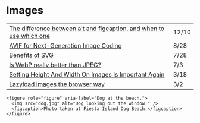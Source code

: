 # Images

|  |  |
| :--- | :--- |
| [The difference between alt and figcaption, and when to use which one](https://gomakethings.com/the-difference-between-alt-and-figcaption-and-when-to-use-which-one/) | 12/10 |
| [AVIF for Next-Generation Image Coding](https://netflixtechblog.com/avif-for-next-generation-image-coding-b1d75675fe4) | 8/28 |
| [Benefits of SVG](https://dev.to/alexi_be3/benefits-of-svg-10mn?utm_source=digest_mailer&utm_medium=email&utm_campaign=digest_email) | 7/28 |
| [Is WebP really better than JPEG?](https://siipo.la/blog/is-webp-really-better-than-jpeg?utm_source=Responsive+Design+Weekly&utm_campaign=e37e47b37a-RWD_Newsletter_417&utm_medium=email&utm_term=0_df65b6d7c8-e37e47b37a-59185629) | 7/3 |
| [Setting Height And Width On Images Is Important Again](https://www.smashingmagazine.com/2020/03/setting-height-width-images-important-again/?utm_source=CSS-Weekly&utm_campaign=Issue-402&utm_medium=email) | 3/18 |
| [Lazyload images the browser way](https://itsopensource.com/lazyload-images-the-browser-way/) | 3/2 |

```markup
<figure role="figure" aria-label="Dog at the beach.">
  <img src="dog.jpg" alt="Dog looking out the window." />
  <figcaption>Photo taken at Fiesta Island Dog Beach.</figcaption>
</figure>

```

>

